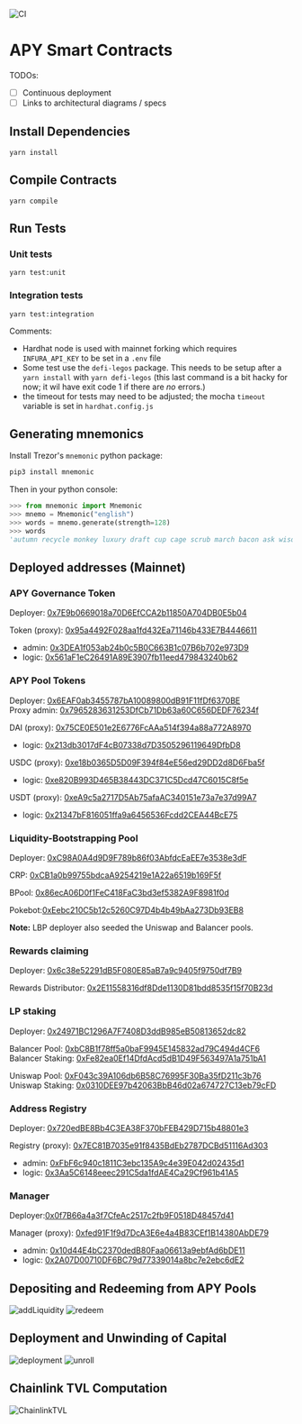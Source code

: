 ![CI](https://github.com/apy-finance/apy-core/workflows/CI/badge.svg?branch=develop)

# APY Smart Contracts

TODOs:

- [ ] Continuous deployment
- [ ] Links to architectural diagrams / specs

## Install Dependencies

`yarn install`

## Compile Contracts

`yarn compile`

## Run Tests

### Unit tests

`yarn test:unit`

### Integration tests

`yarn test:integration`

Comments:

- Hardhat node is used with mainnet forking which requires `INFURA_API_KEY` to be set in a `.env` file
- Some test use the `defi-legos` package.  This needs to be setup after a `yarn install` with `yarn defi-legos` (this last command is a bit hacky for now; it wil have exit code 1 if there are *no* errors.)
- the timeout for tests may need to be adjusted; the mocha `timeout` variable is set in `hardhat.config.js`

## Generating mnemonics

Install Trezor's `mnemonic` python package:

```sh
pip3 install mnemonic
```

Then in your python console:

```python
>>> from mnemonic import Mnemonic
>>> mnemo = Mnemonic("english")
>>> words = mnemo.generate(strength=128)
>>> words
'autumn recycle monkey luxury draft cup cage scrub march bacon ask wisdom'
```

## Deployed addresses (Mainnet)

### APY Governance Token

Deployer: [0x7E9b0669018a70D6EfCCA2b11850A704DB0E5b04](https://etherscan.io/address/0x7E9b0669018a70D6EfCCA2b11850A704DB0E5b04)

Token (proxy): [0x95a4492F028aa1fd432Ea71146b433E7B4446611](https://etherscan.io/token/0x95a4492F028aa1fd432Ea71146b433E7B4446611)

- admin: [0x3DEA1f053ab24b0c5B0C663B1c07B6b702e973D9](https://etherscan.io/address/0x3DEA1f053ab24b0c5B0C663B1c07B6b702e973D9)
- logic: [0x561aF1eC26491A89E3907fb11eed479843240b62](https://etherscan.io/address/0x561aF1eC26491A89E3907fb11eed479843240b62)

### APY Pool Tokens

Deployer: [0x6EAF0ab3455787bA10089800dB91F11fDf6370BE](https://etherscan.io/address/0x6EAF0ab3455787bA10089800dB91F11fDf6370BE)\
Proxy admin: [0x7965283631253DfCb71Db63a60C656DEDF76234f](https://etherscan.io/address/0x7965283631253DfCb71Db63a60C656DEDF76234f)

DAI (proxy): [0x75CE0E501e2E6776FcAAa514f394a88a772A8970](https://etherscan.io/address/0x75CE0E501e2E6776FcAAa514f394a88a772A8970)

- logic: [0x213db3017dF4cB07338d7D3505296119649DfbD8](https://etherscan.io/address/0x213db3017dF4cB07338d7D3505296119649DfbD8)

USDC (proxy): [0xe18b0365D5D09F394f84eE56ed29DD2d8D6Fba5f](https://etherscan.io/address/0xe18b0365D5D09F394f84eE56ed29DD2d8D6Fba5f)

- logic: [0xe820B993D465B38443DC371C5Dcd47C6015C8f5e](https://etherscan.io/address/0xe820B993D465B38443DC371C5Dcd47C6015C8f5e)

USDT (proxy): [0xeA9c5a2717D5Ab75afaAC340151e73a7e37d99A7](https://etherscan.io/address/0xeA9c5a2717D5Ab75afaAC340151e73a7e37d99A7)

- logic: [0x21347bF816051ffa9a6456536Fcdd2CEA44BcE75](https://etherscan.io/address/0x21347bF816051ffa9a6456536Fcdd2CEA44BcE75)

### Liquidity-Bootstrapping Pool

Deployer: [0xC98A0A4d9D9F789b86f03AbfdcEaEE7e3538e3dF](https://etherscan.io/address/0xC98A0A4d9D9F789b86f03AbfdcEaEE7e3538e3dF)

CRP: [0xCB1a0b99755bdcaA9254219e1A22a6519b169F5f](https://etherscan.io/address/0xCB1a0b99755bdcaA9254219e1A22a6519b169F5f)

BPool: [0x86ecA06D0f1FeC418FaC3bd3ef5382A9F8981f0d](https://etherscan.io/address/0x86ecA06D0f1FeC418FaC3bd3ef5382A9F8981f0d)

Pokebot:[0xEebc210C5b12c5260C97D4b4b49bAa273Db93EB8](https://etherscan.io/address/0xEebc210C5b12c5260C97D4b4b49bAa273Db93EB8)

**Note:** LBP deployer also seeded the Uniswap and Balancer pools.

### Rewards claiming

Deployer: [0x6c38e52291dB5F080E85aB7a9c9405f9750df7B9](https://etherscan.io/address/0x6c38e52291dB5F080E85aB7a9c9405f9750df7B9)

Rewards Distributor: [0x2E11558316df8Dde1130D81bdd8535f15f70B23d](https://etherscan.io/address/0x2E11558316df8Dde1130D81bdd8535f15f70B23d)

### LP staking

Deployer: [0x24971BC1296A7F7408D3ddB985eB50813652dc82](https://etherscan.io/address/0x24971BC1296A7F7408D3ddB985eB50813652dc82)

Balancer Pool: [0xbC8B1f78ff5a0baF9945E145832ad79C494d4CF6](https://etherscan.io/address/0xbC8B1f78ff5a0baF9945E145832ad79C494d4CF6)\
Balancer Staking: [0xFe82ea0Ef14DfdAcd5dB1D49F563497A1a751bA1](https://etherscan.io/address/0xFe82ea0Ef14DfdAcd5dB1D49F563497A1a751bA1)

Uniswap Pool: [0xF043c39A106db6B58C76995F30Ba35fD211c3b76](https://etherscan.io/address/0xF043c39A106db6B58C76995F30Ba35fD211c3b76)\
Uniswap Staking: [0x0310DEE97b42063BbB46d02a674727C13eb79cFD](https://etherscan.io/address/0x0310DEE97b42063BbB46d02a674727C13eb79cFD)

### Address Registry

Deployer: [0x720edBE8Bb4C3EA38F370bFEB429D715b48801e3](https://etherscan.io/address/0x720edBE8Bb4C3EA38F370bFEB429D715b48801e3)

Registry (proxy): [0x7EC81B7035e91f8435BdEb2787DCBd51116Ad303](https://etherscan.io/address/0x7EC81B7035e91f8435BdEb2787DCBd51116Ad303)

- admin: [0xFbF6c940c1811C3ebc135A9c4e39E042d02435d1](https://etherscan.io/address/0xFbF6c940c1811C3ebc135A9c4e39E042d02435d1)
- logic: [0x3Aa5C6148eeec291C5da1fdAE4Ca29Cf961b41A5](https://etherscan.io/address/0x3Aa5C6148eeec291C5da1fdAE4Ca29Cf961b41A5)

### Manager

Deployer:[0x0f7B66a4a3f7CfeAc2517c2fb9F0518D48457d41](https://etherscan.io/address/0x0f7B66a4a3f7CfeAc2517c2fb9F0518D48457d41)

Manager (proxy): [0xfed91F1f9d7DcA3E6e4a4B83CEf1B14380AbDE79](https://etherscan.io/address/0xfed91F1f9d7DcA3E6e4a4B83CEf1B14380AbDE79)

- admin: [0x10d44E4bC2370dedB80Faa06613a9ebfAd6bDE11](https://etherscan.io/address/0x10d44E4bC2370dedB80Faa06613a9ebfAd6bDE11)
- logic: [0x2A07D00710DF6BC79d77339014a8bc7e2ebc6dE2](https://etherscan.io/address/0x2A07D00710DF6BC79d77339014a8bc7e2ebc6dE2)

## Depositing and Redeeming from APY Pools

![addLiquidity](https://github.com/apy-finance/apy-core/blob/209756f99f5783fd5167b6c8e9693cdb213498c7/diagrams/PoolAddingLiquidity.png)
![redeem](https://github.com/apy-finance/apy-core/blob/209756f99f5783fd5167b6c8e9693cdb213498c7/diagrams/Redeem%20APT.png)

## Deployment and Unwinding of Capital

![deployment](https://github.com/apy-finance/apy-core/blob/develop/diagrams/PoolAddingLiquidity.png?raw=true)
![unroll](https://github.com/apy-finance/apy-core/blob/develop/diagrams/PoolRedeemAPT.png?raw=true)

## Chainlink TVL Computation

![ChainlinkTVL](https://github.com/apy-finance/apy-core/blob/develop/diagrams/ChainlinkTVLAdapter.png?raw=true)
